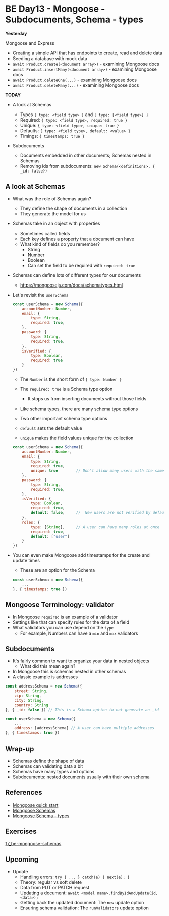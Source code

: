 # BE Day13 - Mongoose - Subdocuments, Schema - types

**Yesterday**


Mongoose and Express

- Creating a simple API that has endpoints to create, read and delete data
- Seeding a database with mock data
- `await Product.create(<document array>)` - examining Mongoose docs
- `await Product.insertMany(<document array>)` - examining Mongoose docs
- `await Product.deleteOne(...)` - examining Mongoose docs
- `await Product.deleteMany(...)` - examining Mongoose docs

**TODAY**

- A look at Schemas

  - Types `{ type: <field type> }` and `{ type: [<field type>] }`
  - Required: `{ type: <field type>, required: true }`
  - Unique: `{ type: <field type>, unique: true }`
  - Defaults: `{ type: <field type>, default: <value> }`
  - Timings: `{ timestamps: true }`
 

- Subdocuments
  - Documents embedded in other documents; Schemas nested in Schemas
  - Removing ids from subdocuments: `new Schema(<definitions>, { _id: false})`

## A look at Schemas

- What was the role of Schemas again?
    - They define the shape of documents in a collection
    - They generate the model for us

- Schemas take in an object with properties
    - Sometimes called fields
    - Each key defines a property that a document can have
    - What kind of fields do you remember?
        - String
        - Number
        - Boolean
        - Can set the field to be required with `required: true`

- Schemas can define lots of different types for our documents
    - https://mongoosejs.com/docs/schematypes.html


- Let's revisit the `userSchema`
    ```js
    const userSchema = new Schema({
        accountNumber: Number,
        email: {
            type: String,
            required: true,
        },
        password: {
            type: String,
            required: true,
        },
        isVerified: {
            type: Boolean,
            required: true
        }
    })
    ```
    - The `Number` is the short form of `{ type: Number }`
    - The `required: true` is a Schema type option
        - It stops us from inserting documents without those fields
    - Like schema types, there are many schema type options
    - Two other important schema type options

    - `default` sets the default value 
    - `unique` makes the field values unique for the collection

    ```js
    const userSchema = new Schema({
        accountNumber: Number,
        email: {
            type: String,
            required: true,
            unique: true        // Don't allow many users with the same email
        },
        password: {
            type: String,
            required: true,
        },
        isVerified: {
            type: Boolean,
            required: true,
            default: false,     //  New users are not verified by default
        },
        roles: {
            type: [String],     // A user can have many roles at once
            required: true,
            default: ["user"]
        }
    })
    ```

- You can even make Mongoose add timestamps for the create and update times
    - These are an option for the Schema

    ```js
    const userSchema = new Schema({
        ...
    }, { timestamps: true })
    ```

## Mongoose Terminology: validator

- In Mongoose `required` is an example of a validator
- Settings like that can specify rules for the data of a field
- What validators you can use depend on the `type`
    - For example, Numbers can have a `min` and `max` validators


## Subdocuments

- It's fairly common to want to organize your data in nested objects
    - What did this mean again?
- In Mongoose this is schemas nested in other schemas
- A classic example is addresses

```js
const addressSchema = new Schema({
    street: String,
    zip: String,
    city: String,
    country: String
}, { _id: false }) // This is a Schema option to not generate an _id

const userSchema = new Schema({
    ...
    address: [addressSchema] // A user can have multiple addresses
}, { timestamps: true })
```



## Wrap-up

- Schemas define the shape of data
- Schemas can validating data a bit
- Schemas have many types and options
- Subdocuments: nested documents usually with their own schema


## References
- [Mongoose quick start](https://mongoosejs.com/docs/index.html)
- [Mongoose Schemas](https://mongoosejs.com/docs/guide.html)
- [Mongoose Schema - types](https://mongoosejs.com/docs/schematypes.html)


## Exercises

[17_be-mongoose-schemas](https://classroom.github.com/a/9I2HKZ-z)

## Upcoming

- Update
  - Handling errors: `try { ... } catch(e) { next(e); }`
  - Theory: regular vs soft delete
  - Data from PUT or PATCH request
  - Updating a document: `await <model name>.findByIdAndUpdate(id, <data>);`
  - Getting back the updated document: The `new` update option
  - Ensuring schema validation: The `runValidators` update option
